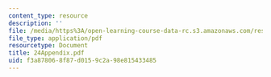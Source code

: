 ```yaml
---
content_type: resource
description: ''
file: /media/https%3A/open-learning-course-data-rc.s3.amazonaws.com/res-12-000-evolution-of-physical-oceanography-spring-2007/f3a878068f87d0159c2a98e815433485_24Appendix.pdf
file_type: application/pdf
resourcetype: Document
title: 24Appendix.pdf
uid: f3a87806-8f87-d015-9c2a-98e815433485
---
```

